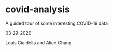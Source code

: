 # covid-analysis
A guided tour of some interesting COVID-19 data

03-29-2020

Louis Cialdella and Alice Chang

